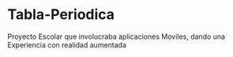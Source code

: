 # Tabla-Periodica
Proyecto Escolar que involucraba aplicaciones Moviles, dando una Experiencia con realidad aumentada
